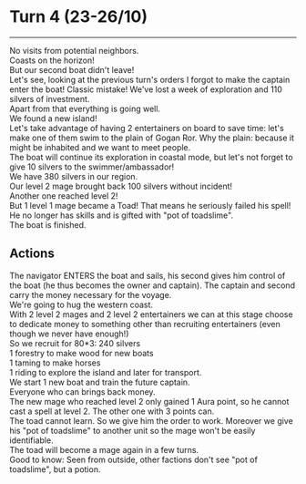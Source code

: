# Turn 4 (23-26/10)
--------

No visits from potential neighbors.  
Coasts on the horizon!  
But our second boat didn't leave!  
Let's see, looking at the previous turn's orders I forgot to make the captain enter the boat! Classic mistake! We've lost a week of exploration and 110 silvers of investment.  
Apart from that everything is going well.  
We found a new island!  
Let's take advantage of having 2 entertainers on board to save time: let's make one of them swim to the plain of Gogan Ror. Why the plain: because it might be inhabited and we want to meet people.  
The boat will continue its exploration in coastal mode, but let's not forget to give 10 silvers to the swimmer/ambassador!  
We have 380 silvers in our region.  
Our level 2 mage brought back 100 silvers without incident!  
Another one reached level 2!  
But 1 level 1 mage became a Toad! That means he seriously failed his spell! He no longer has skills and is gifted with "pot of toadslime".  
The boat is finished.  

## Actions

The navigator ENTERS the boat and sails, his second gives him control of the boat (he thus becomes the owner and captain). The captain and second carry the money necessary for the voyage.  
We're going to hug the western coast.  
With 2 level 2 mages and 2 level 2 entertainers we can at this stage choose to dedicate money to something other than recruiting entertainers (even though we never have enough!)  
So we recruit for 80*3: 240 silvers  
1 forestry to make wood for new boats  
1 taming to make horses  
1 riding to explore the island and later for transport.  
We start 1 new boat and train the future captain.  
Everyone who can brings back money.  
The new mage who reached level 2 only gained 1 Aura point, so he cannot cast a spell at level 2. The other one with 3 points can.  
The toad cannot learn. So we give him the order to work. Moreover we give his "pot of toadslime" to another unit so the mage won't be easily identifiable.  
The toad will become a mage again in a few turns.  
Good to know: Seen from outside, other factions don't see "pot of toadslime", but a potion.